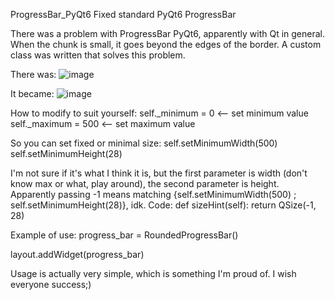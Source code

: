 ProgressBar_PyQt6
Fixed standard PyQt6 ProgressBar 


There was a problem with ProgressBar PyQt6, apparently with Qt in general. When the chunk is small, it goes beyond the edges of the border. A custom class was written that solves this problem.

There was:
![image](https://github.com/user-attachments/assets/48e709b2-7a4f-48d3-89f4-cfebe604288a)



It became:
![image](https://github.com/user-attachments/assets/a567ecc2-e0a2-42ab-99ad-dfe8d0b62e8e)




How to modify to suit yourself:
self._minimum = 0 <-- set minimum value
self._maximum = 500 <-- set maximum value

So you can set fixed or minimal size:
self.setMinimumWidth(500)
self.setMinimumHeight(28)


I'm not sure if it's what I think it is, but the first parameter is width (don't know max or what, play around), the second parameter is height. Apparently passing -1 means matching {self.setMinimumWidth(500) ; self.setMinimumHeight(28)}, idk. Code:
def sizeHint(self):
    return QSize(-1, 28)

Example of use:
progress_bar = RoundedProgressBar()

layout.addWidget(progress_bar)

Usage is actually very simple, which is something I'm proud of.
I wish everyone success;)
